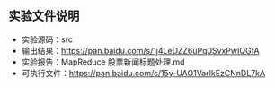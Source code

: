 ## 实验文件说明
* 实验源码：src
* 输出结果：https://pan.baidu.com/s/1j4LeDZZ6uPq0SvxPwIQGfA
* 实验报告：MapReduce 股票新闻标题处理.md
* 可执行文件：https://pan.baidu.com/s/15y-UAO1VarIkEzCNnDL7kA
